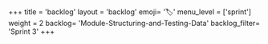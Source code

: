 +++
title = 'backlog'
layout = 'backlog'
emoji= '🏷️'
menu_level = ['sprint']
weight = 2
backlog= 'Module-Structuring-and-Testing-Data'
backlog_filter= 'Sprint 3'
+++
